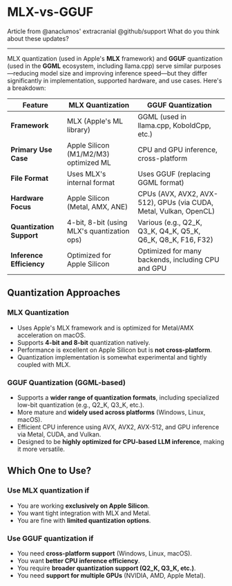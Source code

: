 # MLX-vs-GGUF
Article from @anaclumos' extracranial
@github/support What do you think about these updates?

---

MLX quantization (used in Apple's **MLX** framework) and **GGUF** quantization (used in the **GGML** ecosystem, including llama.cpp) serve similar purposes—reducing model size and improving inference speed—but they differ significantly in implementation, supported hardware, and use cases. Here's a breakdown:

| Feature                  | MLX Quantization                            | GGUF Quantization                                                 |
| ------------------------ | ------------------------------------------- | ----------------------------------------------------------------- |
| **Framework**            | MLX (Apple's ML library)                    | GGML (used in llama.cpp, KoboldCpp, etc.)                         |
| **Primary Use Case**     | Apple Silicon (M1/M2/M3) optimized ML       | CPU and GPU inference, cross-platform                             |
| **File Format**          | Uses MLX's internal format                  | Uses GGUF (replacing GGML format)                                 |
| **Hardware Focus**       | Apple Silicon (Metal, AMX, ANE)             | CPUs (AVX, AVX2, AVX-512), GPUs (via CUDA, Metal, Vulkan, OpenCL) |
| **Quantization Support** | 4-bit, 8-bit (using MLX's quantization ops) | Various (e.g., Q2_K, Q3_K, Q4_K, Q5_K, Q6_K, Q8_K, F16, F32)      |
| **Inference Efficiency** | Optimized for Apple Silicon                 | Optimized for many backends, including CPU and GPU                |

## Quantization Approaches

### MLX Quantization

- Uses Apple's MLX framework and is optimized for Metal/AMX acceleration on macOS.
- Supports **4-bit and 8-bit** quantization natively.
- Performance is excellent on Apple Silicon but is **not cross-platform**.
- Quantization implementation is somewhat experimental and tightly coupled with MLX.

### GGUF Quantization (GGML-based)

- Supports a **wider range of quantization formats**, including specialized low-bit quantization (e.g., Q2_K, Q3_K, etc.).
- More mature and **widely used across platforms** (Windows, Linux, macOS).
- Efficient CPU inference using AVX, AVX2, AVX-512, and GPU inference via Metal, CUDA, and Vulkan.
- Designed to be **highly optimized for CPU-based LLM inference**, making it more versatile.

## Which One to Use?

### Use MLX quantization if

- You are working **exclusively on Apple Silicon**.
- You want tight integration with MLX and Metal.
- You are fine with **limited quantization options**.

### Use GGUF quantization if

- You need **cross-platform support** (Windows, Linux, macOS).
- You want **better CPU inference efficiency**.
- You require **broader quantization support (Q2_K, Q3_K, etc.)**.
- You need **support for multiple GPUs** (NVIDIA, AMD, Apple Metal).
